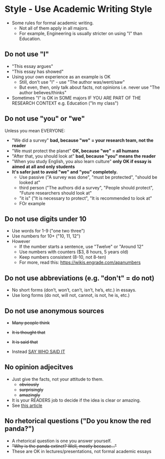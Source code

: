 # Style - Use Academic Writing Style

*  Some rules for formal academic writing. 
    *  Not all of them apply in all majors. 
    *  For example, Engineering is usually stricter on using "I" than Education.

## Do not use "I"
* "This essay argues"
* "This essay has showed"
* Using your own experience as an example is OK
	*  Still, don't use "I" - use "The author was/went/saw"
	*  But even, then, only talk about facts, not opinions i.e. never use "The author believes/thinks"
* Sometimes "I" is OK in SOME majors IF YOU ARE PART OF THE RESEARCH CONTEXT e.g. Education ("In my class")
        
## Do not use "you" or "we"

Unless you mean EVERYONE:

* "We did a survey"                __bad, because "we" = your research team, not the reader__
* "We must protect the planet"     __OK, because "we" = all humans__
* "After that, you should look at" __bad, because "you" means the reader__
* "When you study English, you also learn culture" __only OK if essay is aimed at all and only students__
* __It's safer just to avoid "we" and "you" completely.__
	* Use passive ("A survey was done", "must be protected", "should be looked at"
	* third person ("The authors did a survey", "People should protect", "Future researchers should look at"
	* "it is" ("It is necessary to protect", "It is recommended to look at"
	* FOr example

## Do not use digits under 10
* Use words for 1-9  ("one two three")
* Use numbers for 10+ ("10, 11, 12")
* However
	* If the number starts a sentence, use "Twelve" or "Around 12"
	* Use numbers with counters ($3, 8 hours, 5 years old)
	* Keep numbers consistent (8-10, not 8-ten)
	* For more, read this: https://wikis.engrade.com/apanumbers

## Do not use abbreviations (e.g. "don't" = do not)
* No short forms (don’t, won’t, can’t, isn’t, he’s, etc.) in essays.
* Use long forms (do not, will not, cannot, is not, he is, etc.)


## Do not use anonymous sources
*  ~~Many people think~~
*  ~~It is thought that~~
* ~~It is said that~~

* Instead [SAY WHO SAID IT](Invention-CitationGeneralRules)

## No opinion adjecitves
* Just give the facts, not your attitude to them. 
	* ~~obviously~~
	* ~~surprisingly~~
	* ~~amazingly~~
* It is your READERS job to decide if the idea is clear or amazing.  
* See [this article](https://en.wikipedia.org/wiki/Wikipedia:Manual_of_Style/Words_to_watch)

## No rhetorical questions ("Do you know the red panda?")
* A rhetorical question is one you answer yourself.
* ~~"Why is the panda extinct? Well, mostly because..."~~
* These are OK in lectures/presentations, not formal academic essays

